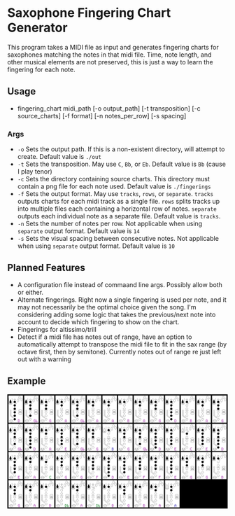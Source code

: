 # Saxophone Fingering Chart Generator   

This program takes a MIDI file as input and generates fingering charts for saxophones matching the notes in that midi file. Time, note length, and other musical elements are not preserved, this is just a way to learn the fingering for each note.

## Usage   
- fingering_chart midi_path [-o output_path] [-t transposition] [-c source_charts] [-f format] [-n notes_per_row] [-s spacing]
### Args
- `-o` Sets the output path. If this is a non-existent directory, will attempt to create. Default value is `./out`
- `-t` Sets the transposition. May use `C`, `Bb`, or `Eb`. Default value is `Bb` (cause I play tenor)
- `-c` Sets the directory containing source charts. This directory must contain a png file for each note used. Default value is `./fingerings`
- `-f` Sets the output format. May use `tracks`, `rows`, or `separate`. `tracks` outputs charts for each midi track as a single file. `rows` splits tracks up into multiple files each containing a horizontal row of notes. `separate` outputs each individual note as a separate file. Default value is `tracks`.
- `-n` Sets the number of notes per row. Not applicable when using `separate` output format. Default value is `14`
- `-s` Sets the visual spacing between consecutive notes. Not applicable when using `separate` output format. Default value is `10`

## Planned Features   
- A configuration file instead of commaand line args. Possibly allow both or either.
- Alternate fingerings. Right now a single fingering is used per note, and it may not necessarily be the optimal choice given the song. I'm considering adding some logic that takes the previous/next note into account to decide which fingering to show on the chart.
- Fingerings for altissimo/trill
- Detect if a midi file has notes out of range, have an option to automatically attempt to transpose the midi file to fit in the sax range (by octave first, then by semitone). Currently notes out of range re just left out with a warning

## Example   
![The Lizards](https://raw.githubusercontent.com/Eolu/fingering_chart/master/examples/lizards.png)   
